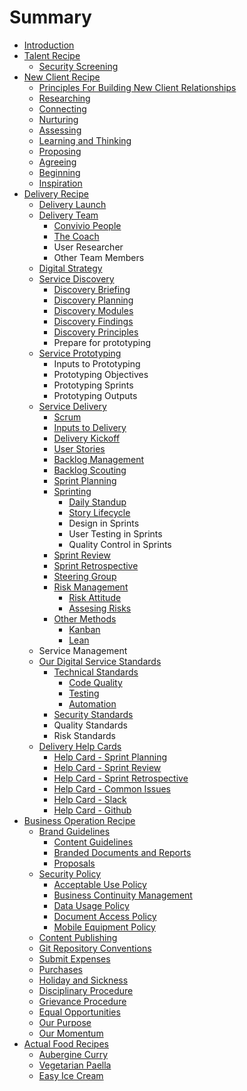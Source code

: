 # Summary

* [Introduction](README.md)
* [Talent Recipe](talent_recipe/README.md)
  * [Security Screening](talent_recipe/security-screening.md)
* [New Client Recipe](new_client_recipe/README.md)
  * [Principles For Building New Client Relationships](new_client_recipe/principles-of-building-new-client-relationships.md)
  * [Researching](new_client_recipe/researching.md)
  * [Connecting](new_client_recipe/connecting.md)
  * [Nurturing](new_client_recipe/nurturing.md)
  * [Assessing](new_client_recipe/assessing.md)
  * [Learning and Thinking](new_client_recipe/learning-and-thinking.md)
  * [Proposing](new_client_recipe/proposing.md)
  * [Agreeing](new_client_recipe/agreeing.md)
  * [Beginning](new_client_recipe/beginning.md)
  * [Inspiration](/new_client_recipe/inspiration.md)
* [Delivery Recipe](delivery_recipe/README.md)
  * [Delivery Launch](/delivery_recipe/delivery-launch.md)
  * [Delivery Team](/delivery_recipe/delivery_team.md)
    * [Convivio People](/delivery_recipe/convivio_people.md)
    * [The Coach](/delivery_recipe/the_coach.md)
    * User Researcher
    * Other Team Members
  * [Digital Strategy](/delivery_recipe/Strategy/README.md)
  * [Service Discovery](/delivery_recipe/Discovery/README.md)
    * [Discovery Briefing](/delivery_recipe/Discovery/the-discovery-brief.md)
    * [Discovery Planning](/delivery_recipe/Discovery/discovery-planning.md)
    * [Discovery Modules](/delivery_recipe/Discovery/discovery-modules.md)
    * [Discovery Findings](/delivery_recipe/Discovery/discovery-findings.md)
    * [Discovery Principles](delivery_recipe/Discovery/discovery-principles.md)
    * Prepare for prototyping
  * [Service Prototyping](/delivery_recipe/Prototyping/README.md)
    * Inputs to Prototyping
    * Prototyping Objectives
    * Prototyping Sprints
    * Prototyping Outputs
  * [Service Delivery](delivery_recipe/Delivery/README.md)
    * [Scrum](/delivery_recipe/scrum.md)
    * [Inputs to Delivery](/delivery_recipe/inputs_to_delivery.md)
    * [Delivery Kickoff](/delivery_recipe/kick_starting_a_project.md)
    * [User Stories](/delivery_recipe/user_stories.md)
    * [Backlog Management](/delivery_recipe/backlogs_priorities.md)
    * [Backlog Scouting](/delivery_recipe/backlog_scouting.md)
    * [Sprint Planning](/delivery_recipe/sprint_planning.md)
    * [Sprinting](/delivery_recipe/sprint-cycle/README.md)
      * [Daily Standup](/delivery_recipe/sprint-cycle/daily-standup.md)
      * [Story Lifecycle](/delivery_recipe/sprint-cycle/story-lifecycle.md)
      * Design in Sprints
      * User Testing in Sprints
      * Quality Control in Sprints
    * [Sprint Review](/delivery_recipe/sprint_review.md)
    * [Sprint Retrospective](/delivery_recipe/sprint_retrospective.md)
    * [Steering Group](/delivery_recipe/Delivery/steering_group_meetings.md)
    * [Risk Management](/delivery_recipe/risk_management.md)
      * [Risk Attitude](/delivery_recipe/positive_risk_attitude.md)
      * [Assesing Risks](/delivery_recipe/assessing_risks.md)
    * [Other Methods](/delivery_recipe/other_methods.md)
      * [Kanban](/delivery_recipe/kanban.md)
      * [Lean](/delivery_recipe/lean.md)
  * Service Management
  * [Our Digital Service Standards](/delivery_recipe/digital_service_standards.md)
    * [Technical Standards](/delivery_recipe/technical-delivery/README.md)
      * [Code Quality](/delivery_recipe/technical-delivery/code-quality/README.md)
      * [Testing](/delivery_recipe/technical-delivery/testing/README.md)
      * [Automation](/delivery_recipe/technical-delivery/automation/README.md)
    * [Security Standards](/delivery_recipe/technical-delivery/security/README.md)
    * Quality Standards
    * Risk Standards
  * [Delivery Help Cards](/delivery_recipe/help-cards/README.md)
    * [Help Card - Sprint Planning](/delivery_recipe/help-cards/sprint-planning.md)
    * [Help Card - Sprint Review](/delivery_recipe/help-cards/sprint-review.md)
    * [Help Card - Sprint Retrospective](/delivery_recipe/help-cards/sprint-retrospective.md)
    * [Help Card - Common Issues](/delivery_recipe/help-cards/common-issues.md)
    * [Help Card - Slack](/delivery_recipe/help-cards/tool-slack.md)
    * [Help Card - Github](/delivery_recipe/help-cards/tool-github.md)
* [Business Operation Recipe](business_operation_recipe/README.md)
  * [Brand Guidelines](business_operation_recipe/brand_guidelines/README.md)
    * [Content Guidelines](business_operation_recipe/brand_guidelines/content_guidelines.md)
    * [Branded Documents and Reports](business_operation_recipe/brand_guidelines/branded-google-documents.md)
    * [Proposals](business_operation_recipe/brand_guidelines/proposals.md)
  * [Security Policy](business_operation_recipe/security/security_policy.md)
    * [Acceptable Use Policy](business_operation_recipe/security/acceptable_use_policy.md)
    * [Business Continuity Management](business_operation_recipe/security/business_continuity_management.md)
    * [Data Usage Policy](business_operation_recipe/security/data_usage_policy.md)
    * [Document Access Policy](business_operation_recipe/security/document_access.md)
    * [Mobile Equipment Policy](business_operation_recipe/security/mobile_equipment_policy.md)
  * [Content Publishing](business_operation_recipe/brand_guidelines/content-publishing.md)
  * [Git Repository Conventions](business_operation_recipe/git-repository-conventions.md)
  * [Submit Expenses](business_operation_recipe/submit_expenses.md)
  * [Purchases](business_operation_recipe/purchases.md)
  * [Holiday and Sickness](business_operation_recipe/holidays_and_sickness.md)
  * [Disciplinary Procedure](business_operation_recipe/disciplinary_procedure.md)
  * [Grievance Procedure](business_operation_recipe/grievance_procedure.md)
  * [Equal Opportunities](business_operation_recipe/equal_opportunities.md)
  * [Our Purpose](business_operation_recipe/our-purpose.md)
  * [Our Momentum](business_operation_recipe/our-momentum.md)
* [Actual Food Recipes](actual_food_recipes/README.md)
  * [Aubergine Curry](actual_food_recipes/aubergine_curry.md)
  * [Vegetarian Paella](actual_food_recipes/vegetarian_paella.md)
  * [Easy Ice Cream](actual_food_recipes/easy-ice-cream.md)

